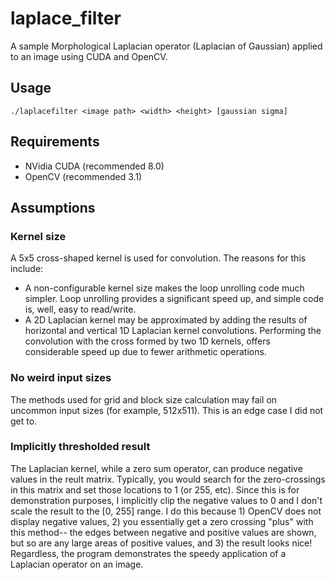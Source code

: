 # laplace_filter

A sample Morphological Laplacian operator (Laplacian of Gaussian) applied to an image using CUDA and OpenCV.

## Usage

`./laplacefilter <image path> <width> <height> [gaussian sigma]`

## Requirements

* NVidia CUDA (recommended 8.0)
* OpenCV (recommended 3.1)

## Assumptions

### Kernel size
A 5x5 cross-shaped kernel is used for convolution. The reasons for this include:

* A non-configurable kernel size makes the loop unrolling code much simpler. Loop unrolling provides a significant speed up, and simple code is, well, easy to read/write.
* A 2D Laplacian kernel may be approximated by adding the results of horizontal and vertical 1D Laplacian kernel convolutions. Performing the convolution with the cross formed by two 1D kernels, offers considerable speed up due to fewer arithmetic operations.

### No weird input sizes

The methods used for grid and block size calculation may fail on uncommon input sizes (for example, 512x511). This is an edge case I did not get to.

### Implicitly thresholded result

The Laplacian kernel, while a zero sum operator, can produce negative values in the reult matrix. Typically, you would search for the zero-crossings in this matrix and set those locations to 1 (or 255, etc). Since this is for demonstration purposes, I implicitly clip the negative values to 0 and I don't scale the result to the [0, 255] range. I do this because 1) OpenCV does not display negative values, 2) you essentially get a zero crossing "plus" with this method-- the edges between negative and positive values are shown, but so are any large areas of positive values, and 3) the result looks nice! Regardless, the program demonstrates the speedy application of a Laplacian operator on an image.